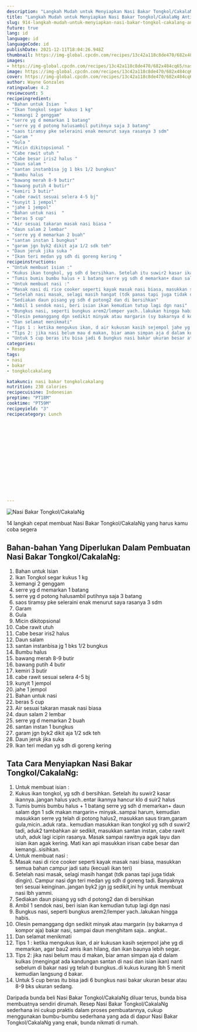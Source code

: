 ```yaml
---
description: "Langkah Mudah untuk Menyiapkan Nasi Bakar Tongkol/CakalaNg Anti Gagal"
title: "Langkah Mudah untuk Menyiapkan Nasi Bakar Tongkol/CakalaNg Anti Gagal"
slug: 914-langkah-mudah-untuk-menyiapkan-nasi-bakar-tongkol-cakalang-anti-gagal
future: true
lang: id
language: id
languageCode: id
publishDate: 2021-12-11T18:04:26.948Z 
thumbnail: https://img-global.cpcdn.com/recipes/13c42a118c8de470/682x484cq65/nasi-bakar-tongkolcakalang-foto-resep-utama.png
images:
- https://img-global.cpcdn.com/recipes/13c42a118c8de470/682x484cq65/nasi-bakar-tongkolcakalang-foto-resep-utama.png
image: https://img-global.cpcdn.com/recipes/13c42a118c8de470/682x484cq65/nasi-bakar-tongkolcakalang-foto-resep-utama.png
cover: https://img-global.cpcdn.com/recipes/13c42a118c8de470/682x484cq65/nasi-bakar-tongkolcakalang-foto-resep-utama.png
author: Wayne Gonzales
ratingvalue: 4.2
reviewcount: 5
recipeingredient:
- "Bahan untuk Isian  "
- "Ikan Tongkol segar kukus 1 kg"
- "kemangi 2 genggam"
- "serre yg d memarkan 1 batang"
- "serre yg d potong halusambil putihnya saja 3 batang"
- "saos tiramsy pke seleraini enak menurut saya rasanya 3 sdm"
- "Garam "
- "Gula "
- "Micin dikitopsional "
- "Cabe rawit utuh "
- "Cabe besar iris2 halus "
- "Daun salam "
- "santan instanbisa jg 1 bks 1/2 bungkus"
- "Bumbu halus  "
- "bawang merah 8-9 butir"
- "bawang putih 4 butir"
- "kemiri 3 butir"
- "cabe rawit sesuai selera 4-5 bj"
- "kunyit 1 jempol"
- "jahe 1 jempol"
- "Bahan untuk nasi  "
- "beras 5 cup"
- "Air sesuai takaran masak nasi biasa "
- "daun salam 2 lembar"
- "serre yg d memarkan 2 buah"
- "santan instan 1 bungkus"
- "garam jgn byk2 dikit aja 1/2 sdk teh"
- "Daun jeruk jika suka "
- "Ikan teri medan yg sdh di goreng kering "
recipeinstructions:
- "Untuk membuat isian :"
- "Kukus ikan tongkol, yg sdh d bersihkan. Setelah itu suwir2 kasar ikannya..jangan halus yach..entar ikannya hancur klo d suir2 halus"
- "Tumis bumis bumbu halus + 1 batang serre yg sdh d memarkan+ daun salam dgn 1 sdk makan margarin+ minyak..sampai harum, kemudian masukkan serre yg telah di potong halus2, masukkan saus tiram,garam gula,micin..aduk rata.. kemudian masukkan ikan tongkol yg sdh d suwir2 tadi, aduk2 tambahkan air sedikit, masukkan santan instan, cabe rawit utuh, aduk lagi icipin rasanya. Masak sampai rawitnya agak layu dan isian ikan agak kering. Mati kan api masukkan irisan cabe besar dan kemangi..sisihkan."
- "Untuk membuat nasi :"
- "Masak nasi di rice cooker seperti kayak masak nasi biasa, masukkan semua bahan campur jadi satu (kecuali ikan teri)"
- "Setelah nasi masak, selagi masih hangat (tdk panas tapi juga tidak dingin). Campur nasi dgn teri medan yg sdh d goreng tadi. Banyaknya teri sesuai keinginan..jangan byk2 jgn jg sedikit,ini hy untuk membuat nasi lbh yammi."
- "Sediakan daun pisang yg sdh d potong2 dan di bersihkan"
- "Ambil 1 sendok nasi, beri isian ikan kemudian tutup lagi dgn nasi"
- "Bungkus nasi, seperti bungkus arem2/lemper yach..lakukan hingga habis."
- "Olesin pemanggang dgn sedikit minyak atau margarin (sy bakarnya d kompor aja) bakar nasi, sampai daun menghitam saja.. angkat.."
- "Dan selamat menikmati"
- "Tips 1 : ketika mengukus ikan, d air kukusan kasih sejempol jahe yg di memarkan, agar bau2 amis ikan hilang, dan ikan baunya lebih segar."
- "Tips 2: jika nasi belum mau d makan, biar aman simpan aja d dalam kulkas (mengingat ada kandungan santan di nasi dan isian ikan) nanti sebelum di bakar nasi yg telah d bungkus..di kukus kurang lbh 5 menit kemudian langsung d bakar."
- "Untuk 5 cup beras itu bisa jadi 6 bungkus nasi bakar ukuran besar atau 8-9 bks ukuran sedang."
categories:
- Resep
tags:
- nasi
- bakar
- tongkolcakalang

katakunci: nasi bakar tongkolcakalang 
nutrition: 230 calories
recipecuisine: Indonesian
preptime: "PT18M"
cooktime: "PT59M"
recipeyield: "3"
recipecategory: Lunch


     
    
    
    
    
    
    
    
    
    
    
      
    
---
```



![Nasi Bakar Tongkol/CakalaNg](https://img-global.cpcdn.com/recipes/13c42a118c8de470/682x484cq65/nasi-bakar-tongkolcakalang-foto-resep-utama.png)

14 langkah cepat membuat  Nasi Bakar Tongkol/CakalaNg yang harus kamu coba segera

<!--inarticleads1-->

## Bahan-bahan Yang Diperlukan Dalam Pembuatan Nasi Bakar Tongkol/CakalaNg:

1. Bahan untuk Isian  
1. Ikan Tongkol segar kukus 1 kg
1. kemangi 2 genggam
1. serre yg d memarkan 1 batang
1. serre yg d potong halusambil putihnya saja 3 batang
1. saos tiramsy pke seleraini enak menurut saya rasanya 3 sdm
1. Garam 
1. Gula 
1. Micin dikitopsional 
1. Cabe rawit utuh 
1. Cabe besar iris2 halus 
1. Daun salam 
1. santan instanbisa jg 1 bks 1/2 bungkus
1. Bumbu halus  
1. bawang merah 8-9 butir
1. bawang putih 4 butir
1. kemiri 3 butir
1. cabe rawit sesuai selera 4-5 bj
1. kunyit 1 jempol
1. jahe 1 jempol
1. Bahan untuk nasi  
1. beras 5 cup
1. Air sesuai takaran masak nasi biasa 
1. daun salam 2 lembar
1. serre yg d memarkan 2 buah
1. santan instan 1 bungkus
1. garam jgn byk2 dikit aja 1/2 sdk teh
1. Daun jeruk jika suka 
1. Ikan teri medan yg sdh di goreng kering 



<!--inarticleads2-->

## Tata Cara Menyiapkan Nasi Bakar Tongkol/CakalaNg:

1. Untuk membuat isian :
1. Kukus ikan tongkol, yg sdh d bersihkan. Setelah itu suwir2 kasar ikannya..jangan halus yach..entar ikannya hancur klo d suir2 halus
1. Tumis bumis bumbu halus + 1 batang serre yg sdh d memarkan+ daun salam dgn 1 sdk makan margarin+ minyak..sampai harum, kemudian masukkan serre yg telah di potong halus2, masukkan saus tiram,garam gula,micin..aduk rata.. kemudian masukkan ikan tongkol yg sdh d suwir2 tadi, aduk2 tambahkan air sedikit, masukkan santan instan, cabe rawit utuh, aduk lagi icipin rasanya. Masak sampai rawitnya agak layu dan isian ikan agak kering. Mati kan api masukkan irisan cabe besar dan kemangi..sisihkan.
1. Untuk membuat nasi :
1. Masak nasi di rice cooker seperti kayak masak nasi biasa, masukkan semua bahan campur jadi satu (kecuali ikan teri)
1. Setelah nasi masak, selagi masih hangat (tdk panas tapi juga tidak dingin). Campur nasi dgn teri medan yg sdh d goreng tadi. Banyaknya teri sesuai keinginan..jangan byk2 jgn jg sedikit,ini hy untuk membuat nasi lbh yammi.
1. Sediakan daun pisang yg sdh d potong2 dan di bersihkan
1. Ambil 1 sendok nasi, beri isian ikan kemudian tutup lagi dgn nasi
1. Bungkus nasi, seperti bungkus arem2/lemper yach..lakukan hingga habis.
1. Olesin pemanggang dgn sedikit minyak atau margarin (sy bakarnya d kompor aja) bakar nasi, sampai daun menghitam saja.. angkat..
1. Dan selamat menikmati
1. Tips 1 : ketika mengukus ikan, d air kukusan kasih sejempol jahe yg di memarkan, agar bau2 amis ikan hilang, dan ikan baunya lebih segar.
1. Tips 2: jika nasi belum mau d makan, biar aman simpan aja d dalam kulkas (mengingat ada kandungan santan di nasi dan isian ikan) nanti sebelum di bakar nasi yg telah d bungkus..di kukus kurang lbh 5 menit kemudian langsung d bakar.
1. Untuk 5 cup beras itu bisa jadi 6 bungkus nasi bakar ukuran besar atau 8-9 bks ukuran sedang.




Daripada bunda beli  Nasi Bakar Tongkol/CakalaNg  diluar terus, bunda  bisa membuatnya sendiri dirumah. Resep  Nasi Bakar Tongkol/CakalaNg  sederhana ini cukup praktis dalam proses pembuatannya, cukup menggunakan bumbu-bumbu sederhana yang ada di dapur  Nasi Bakar Tongkol/CakalaNg  yang enak, bunda nikmati di rumah.
